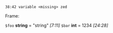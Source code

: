 `38:42 variable <missing> zed`

Frame: 

  `$foo` __string__ = "string" _[7:11]_
  `$bar` __int__ = 1234 _[24:28]_
